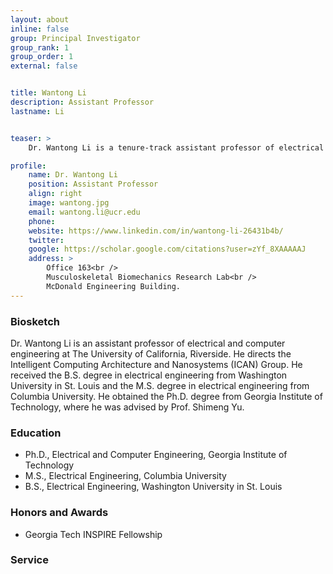 ```yaml
---
layout: about
inline: false
group: Principal Investigator
group_rank: 1
group_order: 1
external: false


title: Wantong Li
description: Assistant Professor
lastname: Li


teaser: >
    Dr. Wantong Li is a tenure-track assistant professor of electrical and computer engineering at the University of California, Riverside. He directs the Intelligent Computing Architecture and Nanosystems (ICAN) Group. He received the Ph.D. degree from the Georgia Institute of Technology. His research interests span the areas of memory-centric computing, emerging logic and memory technologies, reliable and robust IC design, 2.5-D/3-D integrated nanosystems, and software-hardware co-design for edge AI.

profile:
    name: Dr. Wantong Li
    position: Assistant Professor
    align: right
    image: wantong.jpg
    email: wantong.li@ucr.edu
    phone: 
    website: https://www.linkedin.com/in/wantong-li-26431b4b/
    twitter: 
    google: https://scholar.google.com/citations?user=zYf_8XAAAAAJ
    address: >
        Office 163<br />
        Musculoskeletal Biomechanics Research Lab<br />
        McDonald Engineering Building.
---
```


### Biosketch
Dr. Wantong Li is an assistant professor of electrical and computer engineering at The University of California, Riverside. He directs the Intelligent Computing Architecture and Nanosystems (ICAN) Group. He received the B.S. degree in electrical engineering from Washington University in St. Louis and the M.S. degree in electrical engineering from Columbia University. He obtained the Ph.D. degree from Georgia Institute of Technology, where he was advised by Prof. Shimeng Yu.

### Education
* Ph.D., Electrical and Computer Engineering, Georgia Institute of Technology
* M.S., Electrical Engineering, Columbia University
* B.S., Electrical Engineering, Washington University in St. Louis

### Honors and Awards
* Georgia Tech INSPIRE Fellowship

### Service
